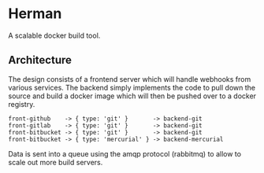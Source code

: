 # Herman
A scalable docker build tool.

## Architecture
The design consists of a frontend server which will handle webhooks from
various services. The backend simply implements the code to pull down
the source and build a docker image which will then be pushed over to
a docker registry.

```
front-github    -> { type: 'git' }       -> backend-git
front-gitlab    -> { type: 'git' }       -> backend-git
front-bitbucket -> { type: 'git' }       -> backend-git
front-bitbucket -> { type: 'mercurial' } -> backend-mercurial
```

Data is sent into a queue using the amqp protocol (rabbitmq) to allow
to scale out more build servers.
